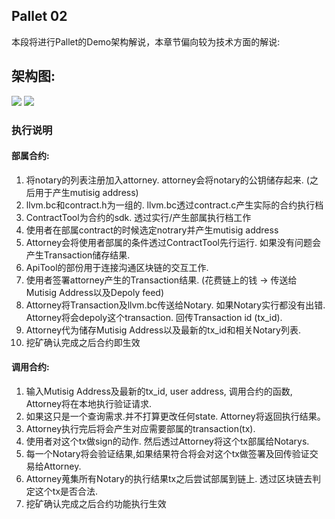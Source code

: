 ## Pallet 02

本段将进行Pallet的Demo架构解说，本章节偏向较为技术方面的解说:

## 架构图:
![](/pallet.png)
![](/process.png)

### 执行说明
#### 部属合约:
1. 将notary的列表注册加入attorney. attorney会将notary的公钥储存起来. (之后用于产生mutisig address)
2. llvm.bc和contract.h为一组的. llvm.bc透过contract.c产生实际的合约执行档
3. ContractTool为合约的sdk. 透过实行/产生部属执行档工作
4. 使用者在部属contract的时候选定notrary并产生mutisig address
5. Attorney会将使用者部属的条件透过ContractTool先行运行. 如果没有问题会产生Transaction储存结果.
6. ApiTool的部份用于连接沟通区块链的交互工作.
7. 使用者签署attorney产生的Transaction结果. (花费链上的钱 -> 传送给Mutisig Address以及Depoly feed)
8. Attorney将Transaction及llvm.bc传送给Notary. 如果Notary实行都没有出错. Attorney将会depoly这个transaction. 回传Transaction id (tx_id).
9. Attorney代为储存Mutisig Address以及最新的tx_id和相关Notary列表.
10. 挖矿确认完成之后合约即生效

#### 调用合约:
1. 输入Mutisig Address及最新的tx_id, user address, 调用合约的函数, Attorney将在本地执行验证请求.
2. 如果这只是一个查询需求.并不打算更改任何state. Attorney将返回执行结果。
3. Attorney执行完后将会产生对应需要部属的transaction(tx).
4. 使用者对这个tx做sign的动作. 然后透过Attorney将这个tx部属给Notarys.
5. 每一个Notary将会验证结果,如果结果符合将会对这个tx做签署及回传验证交易给Attorney.
6. Attorney蒐集所有Notary的执行结果tx之后尝试部属到链上. 透过区块链去判定这个tx是否合法.
7. 挖矿确认完成之后合约功能执行生效
